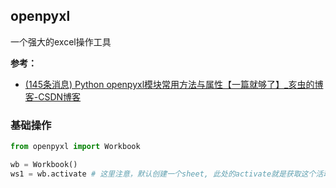## openpyxl

一个强大的excel操作工具

**参考：**

- [(145条消息) Python openpyxl模块常用方法与属性【一篇就够了】_亥虫的博客-CSDN博客](https://blog.csdn.net/weixin_39020133/article/details/105532237)

### 基础操作

```python
from openpyxl import Workbook

wb = Workbook()
ws1 = wb.activate # 这里注意，默认创建一个sheet, 此处的activate就是获取这个活动页，如果直接使用wb.create_sheet('new_table'),这是将会出现两个表


```

